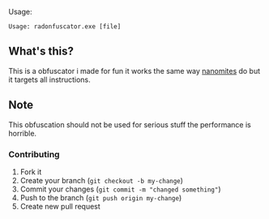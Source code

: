 Usage:
```
Usage: radonfuscator.exe [file]
```

## What's this?
This is a obfuscator i made for fun it works the same way [nanomites](https://resources.infosecinstitute.com/topic/anti-memory-dumping-techniques) do but it targets all instructions.

## Note
This obfuscation should not be used for serious stuff the performance is horrible.

### Contributing
1. Fork it
2. Create your branch (`git checkout -b my-change`)
3. Commit your changes (`git commit -m "changed something"`)
4. Push to the branch (`git push origin my-change`)
5. Create new pull request
